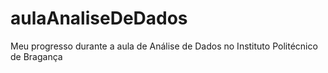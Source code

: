 # aulaAnaliseDeDados
Meu progresso durante a aula de Análise de Dados no Instituto Politécnico de Bragança
